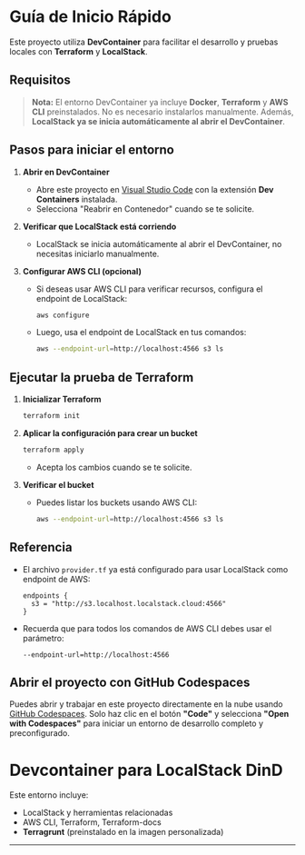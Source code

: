 # Guía de Inicio Rápido

Este proyecto utiliza **DevContainer** para facilitar el desarrollo y pruebas locales con **Terraform** y **LocalStack**.

## Requisitos

> **Nota:** El entorno DevContainer ya incluye **Docker**, **Terraform** y **AWS CLI** preinstalados. No es necesario instalarlos manualmente.
> Además, **LocalStack ya se inicia automáticamente al abrir el DevContainer**.

## Pasos para iniciar el entorno

1. **Abrir en DevContainer**
   - Abre este proyecto en [Visual Studio Code](https://code.visualstudio.com/) con la extensión **Dev Containers** instalada.
   - Selecciona "Reabrir en Contenedor" cuando se te solicite.

2. **Verificar que LocalStack está corriendo**
   - LocalStack se inicia automáticamente al abrir el DevContainer, no necesitas iniciarlo manualmente.

3. **Configurar AWS CLI (opcional)**
   - Si deseas usar AWS CLI para verificar recursos, configura el endpoint de LocalStack:
     ```sh
     aws configure
     ```
   - Luego, usa el endpoint de LocalStack en tus comandos:
     ```sh
     aws --endpoint-url=http://localhost:4566 s3 ls
     ```

## Ejecutar la prueba de Terraform

1. **Inicializar Terraform**
   ```sh
   terraform init
   ```

2. **Aplicar la configuración para crear un bucket**
   ```sh
   terraform apply
   ```
   - Acepta los cambios cuando se te solicite.

3. **Verificar el bucket**
   - Puedes listar los buckets usando AWS CLI:
     ```sh
     aws --endpoint-url=http://localhost:4566 s3 ls
     ```

## Referencia

- El archivo `provider.tf` ya está configurado para usar LocalStack como endpoint de AWS:
  ```
  endpoints {
    s3 = "http://s3.localhost.localstack.cloud:4566"
  }
  ```
- Recuerda que para todos los comandos de AWS CLI debes usar el parámetro:
  ```
  --endpoint-url=http://localhost:4566
  ```

## Abrir el proyecto con GitHub Codespaces

Puedes abrir y trabajar en este proyecto directamente en la nube usando [GitHub Codespaces](https://github.com/features/codespaces). Solo haz clic en el botón **"Code"** y selecciona **"Open with Codespaces"** para iniciar un entorno de desarrollo completo y preconfigurado.

# Devcontainer para LocalStack DinD

Este entorno incluye:

- LocalStack y herramientas relacionadas
- AWS CLI, Terraform, Terraform-docs
- **Terragrunt** (preinstalado en la imagen personalizada)

---
